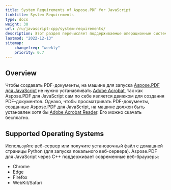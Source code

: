 ```yaml
---
title: System Requirements of Aspose.PDF for JavaScript
linktitle: System Requirements
type: docs
weight: 30
url: /ru/javascript-cpp/system-requirements/
description: Этот раздел перечисляет поддерживаемые операционные системы, которые разработчик должен иметь для успешной работы с Aspose.PDF для JavaScript через C++.
lastmod: "2022-12-13"
sitemap:
    changefreq: "weekly"
    priority: 0.7
---
```


## Overview

Чтобы создавать PDF-документы, на машине для запуска [Aspose.PDF для JavaScript](https://products.aspose.com/pdf/javascript-cpp/) не нужно устанавливать [Adobe Acrobat](https://www.adobe.com/acrobat/acrobat-pro.html), так как Aspose.PDF для JavaScript сам по себе является движком для создания PDF-документов. Однако, чтобы просматривать PDF-документы, созданные Aspose.PDF для JavaScript, на машине должен быть установлен хотя бы [Adobe Acrobat Reader](https://www.adobe.com/acrobat/pdf-reader.html). Его можно скачать бесплатно.

## Supported Operating Systems

Используйте веб-сервер или получите установочный файл с домашней страницы Python (для запуска локального веб-сервера).
 Aspose.PDF для JavaScript через C++ поддерживает современные веб-браузеры:

- Chrome
- Edge
- Firefox
- WebKit/Safari